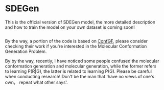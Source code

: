 # SDEGen
This is the official version of  SDEGen model, the more detailed description and how to train the model on your own dataset is coming soon! 

![]()

By the way, a portion of the code is based on [ConfGF](https://github.com/DeepGraphLearning/ConfGF), please consider checking their work if you're interested in the Molecular Conformation Generation Problem. 

By by the way, recently, I have noticed some people confused the molecular conformation generation and molecular generation, while the former refers to learning P(R|G), the latter is related to learning P(G).
Please be careful when conducting research! Don't be the man that 'have no views of one's own， repeat what other says'. 
